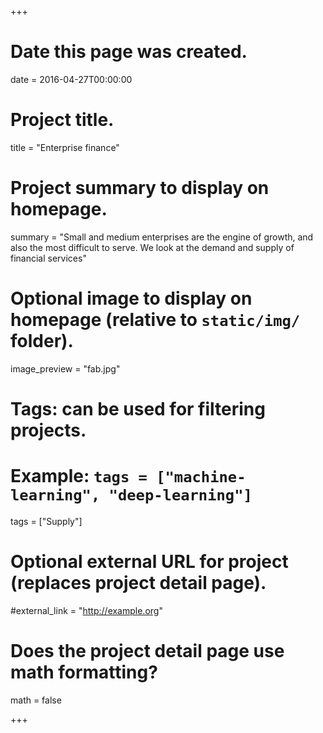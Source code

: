 +++
# Date this page was created.
date = 2016-04-27T00:00:00

# Project title.
title = "Enterprise finance"

# Project summary to display on homepage.
summary = "Small and medium enterprises are the engine of growth, and also the most difficult to serve. We look at the demand and supply of financial services"

# Optional image to display on homepage (relative to `static/img/` folder).
image_preview = "fab.jpg"

# Tags: can be used for filtering projects.
# Example: `tags = ["machine-learning", "deep-learning"]`
tags = ["Supply"]

# Optional external URL for project (replaces project detail page).
#external_link = "http://example.org"

# Does the project detail page use math formatting?
math = false

+++

